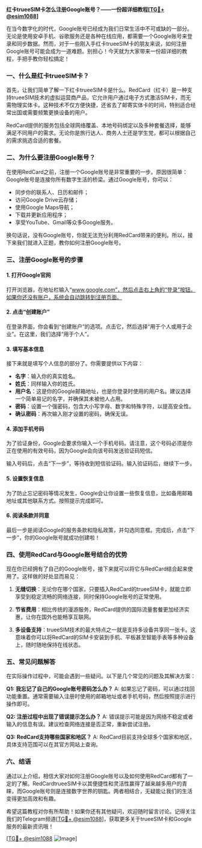 **红卡trueeSIM卡怎么注册Google账号？——一份超详细教程[[TG💪+ @esim1088](https://t.me/s/esim1088)]**

在当今数字化的时代，Google账号已经成为我们日常生活中不可或缺的一部分。无论是使用安卓手机、谷歌服务还是各种在线应用，都需要一个Google账号来登录和同步数据。然而，对于一些刚入手红卡trueeSIM卡的朋友来说，如何注册Google账号可能会成为一道难题。别担心！今天就为大家带来一份超详细的教程，手把手教你轻松搞定！

### 一、什么是红卡trueeSIM卡？

首先，让我们简单了解一下红卡trueeSIM卡是什么。RedCard（红卡）是一种支持trueeSIM技术的虚拟运营商产品，它允许用户通过电子方式激活SIM卡，而无需物理实体卡。这种技术不仅方便快捷，还省去了邮寄实体卡的时间，特别适合经常出国或需要频繁更换设备的用户。

RedCard提供的服务包括全球网络覆盖、本地号码绑定以及多种套餐选择，能够满足不同用户的需求。无论你是旅行达人、商务人士还是学生党，都可以根据自己的需求挑选合适的套餐。

### 二、为什么要注册Google账号？

在使用RedCard之前，注册一个Google账号是非常重要的一步。原因很简单：Google账号是连接你所有数字生活的桥梁。通过Google账号，你可以：

- 同步你的联系人、日历和邮件；
- 访问Google Drive云存储；
- 使用Google Maps导航；
- 下载并更新应用程序；
- 享受YouTube、Gmail等众多Google服务。

换句话说，没有Google账号，你就无法充分利用RedCard带来的便利。所以，接下来我们就进入正题，教你如何注册Google账号。

### 三、注册Google账号的步骤

#### 1. 打开Google官网

打开浏览器，在地址栏输入“www.google.com”，然后点击右上角的“登录”按钮。如果你还没有账户，系统会自动跳转到注册页面。

#### 2. 点击“创建账户”

在登录界面，你会看到“创建账户”的选项。点击它，然后选择“用于个人或用于企业”。在这里，我们选择“用于个人”。

#### 3. 填写基本信息

接下来就是填写个人信息的部分了。你需要提供以下内容：

- **名字**：输入你的真实姓名。
- **姓氏**：同样输入你的姓氏。
- **用户名**：这是你的Google邮箱地址，也是你登录时使用的用户名。建议选择一个简单易记的名字，并确保其未被他人占用。
- **密码**：设置一个强密码，包含大小写字母、数字和特殊字符，以提高安全性。
- **确认密码**：再次输入刚才设置的密码，确保无误。

#### 4. 添加手机号码

为了验证身份，Google会要求你输入一个手机号码。请注意，这个号码必须是你正在使用的有效号码，因为Google会向该号码发送验证码短信。

输入号码后，点击“下一步”，等待收到短信验证码。输入验证码后，继续下一步。

#### 5. 设置恢复信息

为了防止忘记密码等情况发生，Google会让你设置一些恢复信息，比如备用邮箱地址或其他联系方式。按照提示完成即可。

#### 6. 阅读条款并同意

最后一步是阅读Google的服务条款和隐私政策，并勾选同意框。完成后，点击“下一步”，你的Google账号就成功创建啦！

### 四、使用RedCard与Google账号结合的优势

现在你已经拥有了自己的Google账号，接下来就可以将它与RedCard结合起来使用了。这样做的好处显而易见：

1. **无缝切换**：无论你在哪个国家，只要插入RedCard的trueeSIM卡，就能立即享受到稳定流畅的网络连接，同时保持Google账号的正常使用。
   
2. **节省费用**：相比传统的漫游服务，RedCard提供的国际流量套餐更加经济实惠，让你在国外也能畅享互联网。

3. **多设备支持**：trueeSIM技术的最大特点之一就是支持多设备共享同一张卡。这意味着你可以将RedCard的SIM卡安装到手机、平板甚至智能手表等多种设备上，随时随地保持在线状态。

### 五、常见问题解答

在实际操作过程中，可能会遇到一些疑问。以下是几个常见的问题及其解决方案：

**Q1: 我忘记了自己的Google账号密码怎么办？**
A: 如果忘记了密码，可以通过找回功能重置。通常需要输入注册时使用的邮箱地址或者手机号码，然后按照提示进行操作即可。

**Q2: 注册过程中出现了错误提示怎么办？**
A: 错误提示可能是因为网络不稳定或者输入的信息有误。建议检查网络连接是否正常，重新尝试注册。

**Q3: RedCard支持哪些国家和地区？**
A: RedCard目前支持全球多个国家和地区，具体支持范围可以在其官方网站上查询。

### 六、结语

通过以上介绍，相信大家对如何注册Google账号以及如何使用RedCard都有了一定的了解。RedCardtrueeSIM卡以其便捷性和灵活性赢得了越来越多用户的青睐，而Google账号则是连接数字世界的钥匙。两者相结合，无疑能让我们的生活变得更加高效和有趣。

希望这篇教程对你有所帮助！如果你还有其他疑问，欢迎随时留言讨论。记得关注我们的Telegram频道[[TG💪+ @esim1088](https://t.me/s/esim1088)]，获取更多关于trueeSIM卡和Google服务的最新资讯哦！

[[TG💪+ @esim1088](https://t.me/s/esim1088) ![Image](https://i.postimg.cc/4NQfJmqS/Snipaste-2025-05-13-00-14-12.png)]